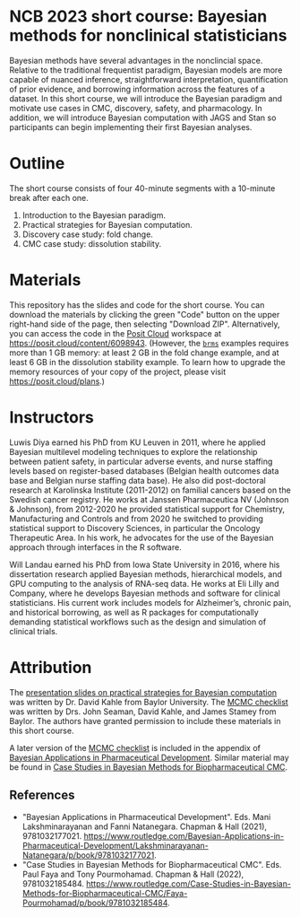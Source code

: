 # NCB 2023 short course: Bayesian methods for nonclinical statisticians

Bayesian methods have several advantages in the nonclincial space. Relative to the traditional frequentist paradigm, Bayesian models are more capable of nuanced inference, straightforward interpretation, quantification of prior evidence, and borrowing information across the features of a dataset. In this short course, we will introduce the Bayesian paradigm and motivate use cases in CMC, discovery, safety, and pharmacology. In addition, we will introduce Bayesian computation with JAGS and Stan so participants can begin implementing their first Bayesian analyses.

# Outline

The short course consists of four 40-minute segments with a 10-minute break after each one.

1. Introduction to the Bayesian paradigm.
2. Practical strategies for Bayesian computation.
3. Discovery case study: fold change.
4. CMC case study: dissolution stability.

# Materials

This repository has the slides and code for the short course. You can download the materials by clicking the green "Code" button on the upper right-hand side of the page, then selecting "Download ZIP". Alternatively, you can access the code in the [Posit Cloud](https://posit.cloud) workspace at <https://posit.cloud/content/6098943>. (However, the [`brms`](https://paul-buerkner.github.io/brms/) examples requires more than 1 GB memory: at least 2 GB in the fold change example, and at least 6 GB in the dissolution stability example. To learn how to upgrade the memory resources of your copy of the project, please visit <https://posit.cloud/plans>.)

# Instructors

Luwis Diya earned his PhD from KU Leuven in 2011, where he applied Bayesian multilevel modeling techniques to explore the relationship between patient safety, in particular adverse events, and nurse staffing levels based on register-based databases (Belgian health outcomes data base and Belgian nurse staffing data base). He also did post-doctoral research at Karolinska Institute (2011-2012) on familial cancers based on the Swedish cancer registry. He works at Janssen Pharmaceutica NV (Johnson & Johnson), from 2012-2020 he provided statistical support for Chemistry, Manufacturing and Controls and from 2020 he switched to providing statistical support to Discovery Sciences, in particular the Oncology Therapeutic Area. In his work, he advocates for the use of the Bayesian approach through interfaces in the R software.   

Will Landau earned his PhD from Iowa State University in 2016, where his dissertation research applied Bayesian methods, hierarchical models, and GPU computing to the analysis of RNA-seq data. He works at Eli Lilly and Company, where he develops Bayesian methods and software for clinical statisticians. His current work includes models for Alzheimer’s, chronic pain, and historical borrowing, as well as R packages for computationally demanding statistical workflows such as the design and simulation of clinical trials.

# Attribution

The [presentation slides on practical strategies for Bayesian computation](https://github.com/wlandau/ncb2023/blob/main/2-computation/slides.pdf) was written by Dr. David Kahle from Baylor University. The [MCMC checklist](https://github.com/wlandau/ncb2023/blob/main/2-computation/mcmc_checklist.pdf) was written by Drs. John Seaman, David Kahle, and James Stamey from Baylor. The authors have granted permission to include these materials in this short course.

A later version of the [MCMC checklist](https://github.com/wlandau/ncb2023/blob/main/2-computation/mcmc_checklist.pdf) is included in the appendix of [Bayesian Applications in Pharmaceutical Development](https://www.routledge.com/Bayesian-Applications-in-Pharmaceutical-Development/Lakshminarayanan-Natanegara/p/book/9781032177021). Similar material may be found in [Case Studies in Bayesian Methods for Biopharmaceutical CMC](https://www.routledge.com/Case-Studies-in-Bayesian-Methods-for-Biopharmaceutical-CMC/Faya-Pourmohamad/p/book/9781032185484).

## References

* "Bayesian Applications in Pharmaceutical Development". Eds. Mani Lakshminarayanan and Fanni Natanegara. Chapman & Hall (2021), 
9781032177021. <https://www.routledge.com/Bayesian-Applications-in-Pharmaceutical-Development/Lakshminarayanan-Natanegara/p/book/9781032177021>.
* "Case Studies in Bayesian Methods for Biopharmaceutical CMC". Eds. Paul Faya and Tony Pourmohamad. Chapman & Hall (2022), 9781032185484. <https://www.routledge.com/Case-Studies-in-Bayesian-Methods-for-Biopharmaceutical-CMC/Faya-Pourmohamad/p/book/9781032185484>.
